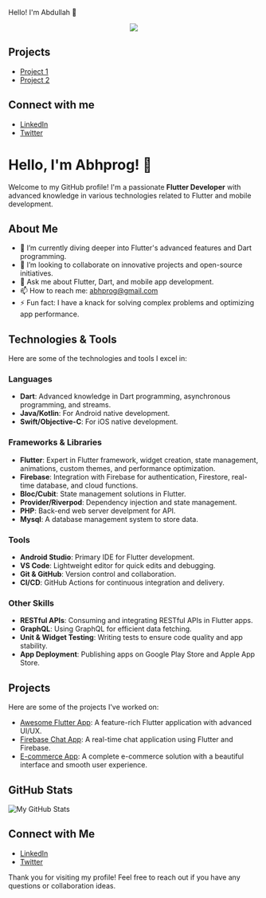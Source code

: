 Hello! I'm Abdullah 🙌

<p align="center">
<img src="https://readme-typing-svg.demolab.com/?lines=Hello, I'm+Abdullah!;A+mobile+cross+platform+developer.;Specialist+in+mobile+cross-platform+development.">
</p>

## Projects
- [Project 1](https://github.com/Abhprog/project1)
- [Project 2](https://github.com/Abhprog/project2)

## Connect with me
- [LinkedIn](https://www.linkedin.com/in/abhprog)
- [Twitter](https://twitter.com/abhprog)




# Hello, I'm Abhprog! 👋

Welcome to my GitHub profile! I'm a passionate **Flutter Developer** with advanced knowledge in various technologies related to Flutter and mobile development.

## About Me

- 🌱 I’m currently diving deeper into Flutter's advanced features and Dart programming.
- 👯 I’m looking to collaborate on innovative projects and open-source initiatives.
- 💬 Ask me about Flutter, Dart, and mobile app development.
- 📫 How to reach me: [abhprog@gmail.com](mailto:abhprog@gmail.com)
- ⚡ Fun fact: I have a knack for solving complex problems and optimizing app performance.

## Technologies & Tools

Here are some of the technologies and tools I excel in:

### Languages

- **Dart**: Advanced knowledge in Dart programming, asynchronous programming, and streams.
- **Java/Kotlin**: For Android native development.
- **Swift/Objective-C**: For iOS native development.

### Frameworks & Libraries

- **Flutter**: Expert in Flutter framework, widget creation, state management, animations, custom themes, and performance optimization.
- **Firebase**: Integration with Firebase for authentication, Firestore, real-time database, and cloud functions.
- **Bloc/Cubit**: State management solutions in Flutter.
- **Provider/Riverpod**: Dependency injection and state management.
- **PHP**: Back-end web server develpment for API.
- **Mysql**: A database management system to store data.

### Tools

- **Android Studio**: Primary IDE for Flutter development.
- **VS Code**: Lightweight editor for quick edits and debugging.
- **Git & GitHub**: Version control and collaboration.
- **CI/CD**: GitHub Actions for continuous integration and delivery.

### Other Skills

- **RESTful APIs**: Consuming and integrating RESTful APIs in Flutter apps.
- **GraphQL**: Using GraphQL for efficient data fetching.
- **Unit & Widget Testing**: Writing tests to ensure code quality and app stability.
- **App Deployment**: Publishing apps on Google Play Store and Apple App Store.

## Projects

Here are some of the projects I've worked on:

- [Awesome Flutter App](https://github.com/Abhprog/awesome-flutter-app): A feature-rich Flutter application with advanced UI/UX.
- [Firebase Chat App](https://github.com/Abhprog/firebase-chat-app): A real-time chat application using Flutter and Firebase.
- [E-commerce App](https://github.com/Abhprog/e-commerce-app): A complete e-commerce solution with a beautiful interface and smooth user experience.

## GitHub Stats

![My GitHub Stats](https://github-readme-stats.vercel.app/api?username=Abhprog&show_icons=true&theme=dark)

## Connect with Me

- [LinkedIn](https://www.linkedin.com/in/abdullah-awad-092764146)
- [Twitter](https://twitter.com/abhprog)

Thank you for visiting my profile! Feel free to reach out if you have any questions or collaboration ideas.
